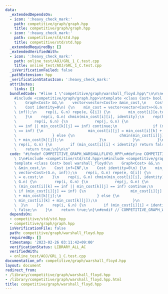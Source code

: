 ```yaml
---
data:
  _extendedDependsOn:
  - icon: ':heavy_check_mark:'
    path: competitive/graph/graph.hpp
    title: competitive/graph/graph.hpp
  - icon: ':heavy_check_mark:'
    path: competitive/std/std.hpp
    title: competitive/std/std.hpp
  _extendedRequiredBy: []
  _extendedVerifiedWith:
  - icon: ':heavy_check_mark:'
    path: online_test/AOJ/GRL_1_C.test.cpp
    title: online_test/AOJ/GRL_1_C.test.cpp
  _isVerificationFailed: false
  _pathExtension: hpp
  _verificationStatusIcon: ':heavy_check_mark:'
  attributes:
    links: []
  bundledCode: "#line 1 \"competitive/graph/warshall_floyd.hpp\"\n\n\n#include <competitive/std/std.hpp>\n\
    #include <competitive/graph/graph.hpp>\ntemplate <class Cost> bool warshall_floyd(\n\
    \    Graph<Cost> &G,\n    vector<vector<Cost>> &min_cost,\n    Cost inf=INF,\n\
    \    Cost identity=0\n) {\n    min_cost = vector<vector<Cost>>(G.n, vector<Cost>(G.n,\
    \ inf));\n    rep(i, G.n) repe(e, G[i]) {\n        min_cost[i][e.to] = e.cost;\n\
    \    }\n    rep(i, G.n) chmin(min_cost[i][i], identity);\n    rep(k, G.n) {\n\
    \        rep(i, G.n) {\n            rep(j, G.n) {\n                if (min_cost[i][k]\
    \ == inf || min_cost[k][j] == inf) continue;\n                if (min_cost[i][j]\
    \ == inf) {\n                    min_cost[i][j] = min_cost[i][k] + min_cost[k][j];\n\
    \                } else {\n                    chmin(min_cost[i][j], min_cost[i][k]\
    \ + min_cost[k][j]);\n                }\n            }\n        }\n    }\n   \
    \ rep(i, G.n) {\n        if (min_cost[i][i] < identity) return false;\n    }\n\
    \    return true;\n}\n\n"
  code: "#ifndef COMPETITIVE_GRAPH_WARSHALLFLOYD_HPP\n#define COMPETITIVE_GRAPH_WARSHALLFLOYD_HPP\
    \ 1\n#include <competitive/std/std.hpp>\n#include <competitive/graph/graph.hpp>\n\
    template <class Cost> bool warshall_floyd(\n    Graph<Cost> &G,\n    vector<vector<Cost>>\
    \ &min_cost,\n    Cost inf=INF,\n    Cost identity=0\n) {\n    min_cost = vector<vector<Cost>>(G.n,\
    \ vector<Cost>(G.n, inf));\n    rep(i, G.n) repe(e, G[i]) {\n        min_cost[i][e.to]\
    \ = e.cost;\n    }\n    rep(i, G.n) chmin(min_cost[i][i], identity);\n    rep(k,\
    \ G.n) {\n        rep(i, G.n) {\n            rep(j, G.n) {\n                if\
    \ (min_cost[i][k] == inf || min_cost[k][j] == inf) continue;\n               \
    \ if (min_cost[i][j] == inf) {\n                    min_cost[i][j] = min_cost[i][k]\
    \ + min_cost[k][j];\n                } else {\n                    chmin(min_cost[i][j],\
    \ min_cost[i][k] + min_cost[k][j]);\n                }\n            }\n      \
    \  }\n    }\n    rep(i, G.n) {\n        if (min_cost[i][i] < identity) return\
    \ false;\n    }\n    return true;\n}\n#endif // COMPETITIVE_GRAPH_WARSHALLFLOYD_HPP"
  dependsOn:
  - competitive/std/std.hpp
  - competitive/graph/graph.hpp
  isVerificationFile: false
  path: competitive/graph/warshall_floyd.hpp
  requiredBy: []
  timestamp: '2023-02-26 03:11:42+09:00'
  verificationStatus: LIBRARY_ALL_AC
  verifiedWith:
  - online_test/AOJ/GRL_1_C.test.cpp
documentation_of: competitive/graph/warshall_floyd.hpp
layout: document
redirect_from:
- /library/competitive/graph/warshall_floyd.hpp
- /library/competitive/graph/warshall_floyd.hpp.html
title: competitive/graph/warshall_floyd.hpp
---
```

